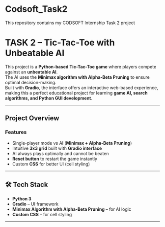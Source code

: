 # Codsoft_Task2
This repository contains my CODSOFT Internship Task 2 project
# TASK 2 – Tic-Tac-Toe with Unbeatable AI

This project is a **Python-based Tic-Tac-Toe game** where players compete against an **unbeatable AI**.  
The AI uses the **Minimax algorithm with Alpha-Beta Pruning** to ensure optimal decision-making.  
Built with **Gradio**, the interface offers an interactive web-based experience, making this a perfect educational project for learning **game AI, search algorithms, and Python GUI development**.

---

## Project Overview

### Features
- Single-player mode vs AI (**Minimax + Alpha-Beta Pruning**)  
- Intuitive **3x3 grid** built with **Gradio interface**  
- AI always plays optimally and cannot be beaten  
- **Reset button** to restart the game instantly  
- Custom **CSS** for better UI (cell styling)  

---

## 🛠 Tech Stack
- **Python 3**  
- **Gradio** – UI framework  
- **Minimax Algorithm with Alpha-Beta Pruning** – for AI logic  
- **Custom CSS** – for cell styling  

---

